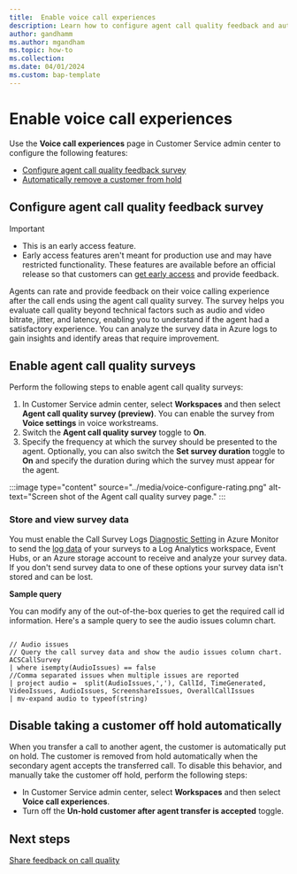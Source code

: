 ```yaml
---
title:  Enable voice call experiences
description: Learn how to configure agent call quality feedback and automatically remove a customer from hold.
author: gandhamm
ms.author: mgandham
ms.topic: how-to
ms.collection: 
ms.date: 04/01/2024
ms.custom: bap-template 
---
```


# Enable voice call experiences

Use the **Voice call experiences** page in Customer Service admin center to configure the following features:

- [Configure agent call quality feedback survey](#configure-agent-call-quality-feedback-survey)
- [Automatically remove a customer from hold](#disable-taking-a-customer-off-hold-automatically)

## Configure agent call quality feedback survey 

> [!Important]
> - This is an early access feature. 
> - Early access features aren't meant for production use and may have restricted functionality. These features are available before an official release so that customers can [get early access](/power-platform/admin/opt-in-early-access-updates) and provide feedback.

Agents can rate and provide feedback on their voice calling experience after the call ends using the agent call quality survey. The survey helps you evaluate call quality beyond technical factors such as audio and video bitrate, jitter, and latency, enabling you to understand if the agent had a satisfactory experience. You can analyze the survey data in Azure logs to gain insights and identify areas that require improvement.

## Enable agent call quality surveys

Perform the following steps to enable agent call quality surveys:

1. In Customer Service admin center, select **Workspaces** and then select **Agent call quality survey (preview)**. You can enable the survey from **Voice settings** in voice workstreams. 
3. Switch the **Agent call quality survey** toggle to **On**.
4. Specify the frequency at which the survey should be presented to the agent. Optionally, you can also switch the **Set survey duration** toggle to **On** and specify the duration during which the survey must appear for the agent.

 :::image type="content" source="../media/voice-configure-rating.png" alt-text="Screen shot of the Agent call quality survey page." :::

### Store and view survey data

You must enable the Call Survey Logs [Diagnostic Setting](/azure/communication-services/concepts/analytics/enable-logging) in Azure Monitor to send the [log data](/azure/communication-services/concepts/analytics/logs/end-of-call-survey-logs) of your surveys to a Log Analytics workspace, Event Hubs, or an Azure storage account to receive and analyze your survey data. If you don't send survey data to one of these options your survey data isn't stored and can be lost.

**Sample query**

You can modify any of the out-of-the-box queries to get the required call id information. Here's a sample query to see the audio issues column chart.

```

// Audio issues 
// Query the call survey data and show the audio issues column chart. 
ACSCallSurvey
| where isempty(AudioIssues) == false
//Comma separated issues when multiple issues are reported
| project audio =  split(AudioIssues,','), CallId, TimeGenerated, VideoIssues, AudioIssues, ScreenshareIssues, OverallCallIssues
| mv-expand audio to typeof(string)

```

## Disable taking a customer off hold automatically

When you transfer a call to another agent, the customer is automatically put on hold. The customer is removed from hold automatically when the secondary agent accepts the transferred call. To disable this behavior, and manually take the customer off hold, perform the following steps:
- In Customer Service admin center, select **Workspaces** and then select **Voice call experiences**.
- Turn off the **Un-hold customer after agent transfer is accepted** toggle. 

## Next steps

[Share feedback on call quality](../use/voice-channel-agent-experience.md#share-feedback-on-call-quality)
